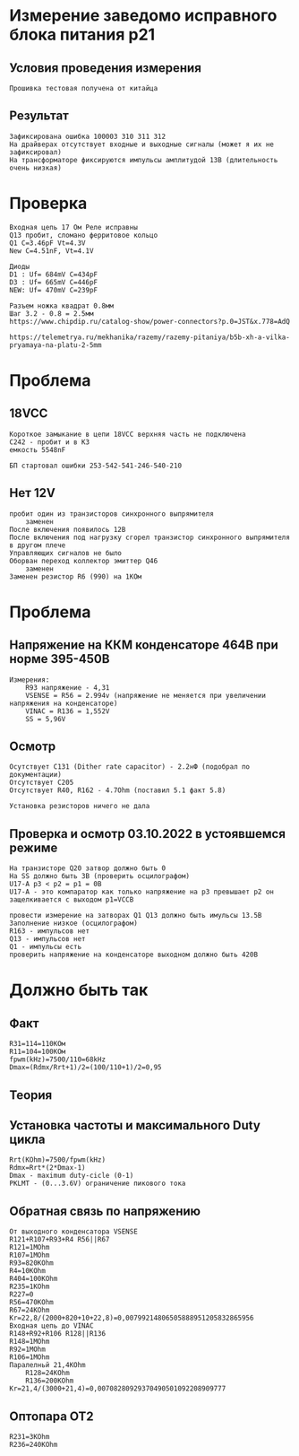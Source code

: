 # Измерение заведомо исправного блока питания p21
## Условия проведения измерения
	Прошивка тестовая получена от китайца
## Результат
	Зафиксирована ошибка 100003 310 311 312
	На драйверах отсутствует входные и выходные сигналы (может я их не зафиксировал)
	На трансформаторе фиксируются импульсы амплитудой 13В (длительность очень низкая)

# Проверка
	Входная цепь 17 Ом Реле исправны
	Q13 пробит, сломано ферритовое кольцо
	Q1 C=3.46pF Vt=4.3V
	New C=4.51nF, Vt=4.1V

	Диоды
	D1 : Uf= 684mV C=434pF
	D3 : Uf= 665mV C=446pF
	NEW: Uf= 470mV C=239pF

	Разъем ножка квадрат 0.8мм
	Шаг 3.2 - 0.8 = 2.5мм
	https://www.chipdip.ru/catalog-show/power-connectors?p.0=JST&x.778=AdQ

	https://telemetrya.ru/mekhanika/razemy/razemy-pitaniya/b5b-xh-a-vilka-pryamaya-na-platu-2-5mm

# Проблема  
##	18VCC
	Короткое замыкание в цепи 18VCC верхняя часть не подключена
	С242 - пробит и в КЗ
	емкость 5548nF

	БП стартовал ошибки 253-542-541-246-540-210

## Нет 12V 
	пробит один из транзисторов синхронного выпрямителя 
		заменен
	После включения появилось 12В
	После включения под нагрузку сгорел транзистор синхронного выпрямителя в другом плече
	Управляющих сигналов не было 
	Оборван переход коллектор эмиттер Q46
		заменен
	Заменен резистор R6 (990) на 1КОм

# Проблема 
## Напряжение на ККМ конденсаторе 464В при норме 395-450В
	Измерения:
		R93 напряжение - 4,31
		VSENSE = R56 = 2.994v (напряжение не меняется при увеличении напряжения на конденсаторе)
		VINAC = R136 = 1,552V  
		SS = 5,96V
## Осмотр
	Осутствует С131 (Dither rate capacitor) - 2.2нФ (подобрал по документации)
	Отсутствует С205
	Отсутствует R40, R162 - 4.7Ohm (поставил 5.1 факт 5.8)

	Установка резисторов ничего не дала

## Проверка и осмотр 03.10.2022 в устоявшемся режиме
	На транзисторе Q20 затвор должно быть 0
	На SS должно быть 3В (проверить осцилографом)
	U17-A p3 < p2 = p1 = 0В
	U17-A - это компаратор как только напряжение на p3 превышает p2 он защелкивается с выходом p1=VCCB 

	провести измерение на затворах Q1 Q13 должно быть имульсы 13.5В Заполнение низкое (осцилографом)
	R163 - импульсов нет
	Q13 - импульсов нет
	Q1 - импульсы есть
	проверить напряжение на конденсаторе выходном должно быть 420В


# Должно быть так
## Факт
	R31=114=110КОм
	R11=104=100КОм
	fpwm(kHz)=7500/110=68kHz
	Dmax=(Rdmx/Rrt+1)/2=(100/110+1)/2=0,95
## Теория
## Установка частоты и максимального Duty цикла
	Rrt(KOhm)=7500/fpwm(kHz)
	Rdmx=Rrt*(2*Dmax-1)
	Dmax - maximum duty-cicle (0-1)
	PKLMT - (0...3.6V) ограничение пикового тока
## Обратная связь по напряжению
	От выходного конденсатора VSENSE
	R121+R107+R93+R4 R56||R67
	R121=1MOhm
	R107=1MOhm
	R93=820KOhm
	R4=10KOhm
	R404=100KOhm
	R235=1KOhm
	R227=0
	R56=470KOhm
	R67=24KOhm
	Kr=22,8/(2000+820+10+22,8)=0,00799214806505888951205832865956
	Входная цепь до VINAC
	R148+R92+R106 R128||R136
	R148=1MOhm
	R92=1MOhm
	R106=1MOhm
	Паралелньй 21,4KOhm
		R128=24KOhm
		R136=200KOhm
	Kr=21,4/(3000+21,4)=0,00708280929370490501092208909777
## Оптопара OT2
	R231=3KOhm
	R236=240KOhm

